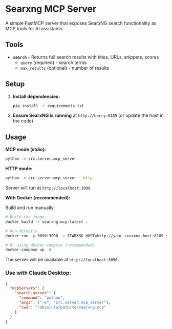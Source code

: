 # Searxng MCP Server

A simple FastMCP server that exposes SearxNG search functionality as MCP tools for AI assistants.

## Tools

- **`search`** - Returns full search results with titles, URLs, snippets, scores
  - `query` (required) - search terms
  - `max_results` (optional) - number of results 

## Setup

1. **Install dependencies:**
    ```bash
    pip install -r requirements.txt
    ```

2. **Ensure SearxNG is running** at `http://berry:8189` (or update the host in the code)

## Usage

**MCP mode (stdio):**
```bash
python -m src.server.mcp_server
```

**HTTP mode:**
```bash
python -m src.server.mcp_server --http
```
Server will run at `http://localhost:3090`

**With Docker (recommended):**

Build and run manually:
```bash
# Build the image
docker build -t searxng-mcp:latest .

# Run directly
docker run -p 3090:3090 -e SEARXNG_HOST=http://your-searxng-host:8189 searxng-mcp:latest

# Or using docker-compose (recommended)
docker-compose up -d
```

The server will be available at `http://localhost:3090`

### Use with Claude Desktop:

```json
{
  "mcpServers": {
    "search-server": {
      "command": "python",
      "args": ["-m", "src.server.mcp_server"],
      "cwd": "/absolute/path/to/searxng-mcp"
    }
  }
}
```

